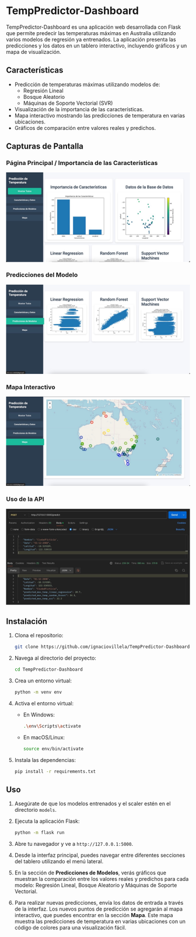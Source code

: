 # TempPredictor-Dashboard

TempPredictor-Dashboard es una aplicación web desarrollada con Flask que permite predecir las temperaturas máximas en Australia utilizando varios modelos de regresión ya entrenados. La aplicación presenta las predicciones y los datos en un tablero interactivo, incluyendo gráficos y un mapa de visualización.

## Características

- Predicción de temperaturas máximas utilizando modelos de:
  - Regresión Lineal
  - Bosque Aleatorio
  - Máquinas de Soporte Vectorial (SVR)
- Visualización de la importancia de las características.
- Mapa interactivo mostrando las predicciones de temperatura en varias ubicaciones.
- Gráficos de comparación entre valores reales y predichos.

## Capturas de Pantalla

### Página Principal / Importancia de las Características

![Importancia de las Características](images/importancia_caracteristicas.jpeg)

### Predicciones del Modelo

![Predicciones del Modelo](images/predicciones_modelo.jpeg)

### Mapa Interactivo

![Mapa Interactivo](images/mapa_interactivo.jpeg)

### Uso de la API

![Uso de la API](images/postman.jpeg)

## Instalación

1. Clona el repositorio:
    ```bash
    git clone https://github.com/ignaciovillela/TempPredictor-Dashboard.git
    ```

2. Navega al directorio del proyecto:
    ```bash
    cd TempPredictor-Dashboard
    ```

3. Crea un entorno virtual:
    ```bash
    python -m venv env
    ```

4. Activa el entorno virtual:
    - En Windows:
      ```bash
      .\env\Scripts\activate
      ```
    - En macOS/Linux:
      ```bash
      source env/bin/activate
      ```

5. Instala las dependencias:
    ```bash
    pip install -r requirements.txt
    ```

## Uso

1. Asegúrate de que los modelos entrenados y el scaler estén en el directorio `models`.

2. Ejecuta la aplicación Flask:
    ```bash
    python -m flask run  
    ```

3. Abre tu navegador y ve a `http://127.0.0.1:5000`.

4. Desde la interfaz principal, puedes navegar entre diferentes secciones del tablero utilizando el menú lateral.

5. En la sección de **Predicciones de Modelos**, verás gráficos que muestran la comparación entre los valores reales y predichos para cada modelo: Regresión Lineal, Bosque Aleatorio y Máquinas de Soporte Vectorial.

6. Para realizar nuevas predicciones, envía los datos de entrada a través de la interfaz. Los nuevos puntos de predicción se agregarán al mapa interactivo, que puedes encontrar en la sección **Mapa**. Este mapa muestra las predicciones de temperatura en varias ubicaciones con un código de colores para una visualización fácil.
